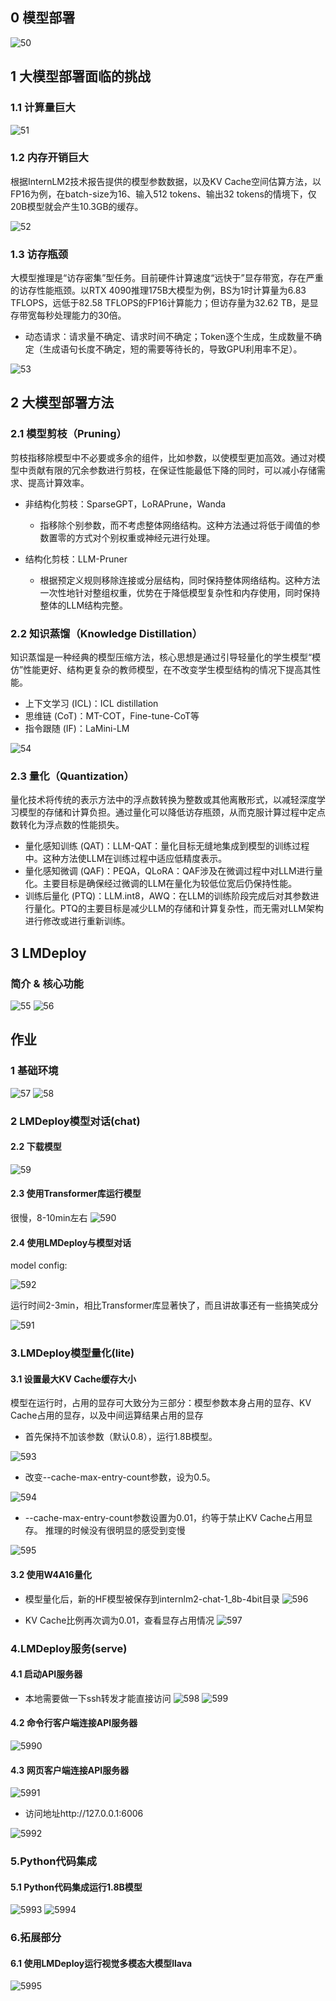 ## 0 模型部署

![50](image/50.png)

## 1 大模型部署面临的挑战
### 1.1 计算量巨大
![51](image/51.png)

### 1.2 内存开销巨大

根据InternLM2技术报告提供的模型参数数据，以及KV Cache空间估算方法，以FP16为例，在batch-size为16、输入512 tokens、输出32 tokens的情境下，仅20B模型就会产生10.3GB的缓存。

![52](image/52.png)

### 1.3 访存瓶颈

大模型推理是“访存密集”型任务。目前硬件计算速度“远快于”显存带宽，存在严重的访存性能瓶颈。以RTX 4090推理175B大模型为例，BS为1时计算量为6.83 TFLOPS，远低于82.58 TFLOPS的FP16计算能力；但访存量为32.62 TB，是显存带宽每秒处理能力的30倍。

- ​动态请求：请求量不确定、请求时间不确定；Token逐个生成，生成数量不确定（生成语句长度不确定，短的需要等待长的，导致GPU利用率不足）。

![53](image/53.png)

## 2 大模型部署方法

### 2.1 模型剪枝（Pruning）

剪枝指移除模型中不必要或多余的组件，比如参数，以使模型更加高效。通过对模型中贡献有限的冗余参数进行剪枝，在保证性能最低下降的同时，可以减小存储需求、提高计算效率。

- 非结构化剪枝：SparseGPT，LoRAPrune，Wanda
    - 指移除个别参数，而不考虑整体网络结构。这种方法通过将低于阈值的参数置零的方式对个别权重或神经元进行处理。

- 结构化剪枝：LLM-Pruner
    - 根据预定义规则移除连接或分层结构，同时保持整体网络结构。这种方法一次性地针对整组权重，优势在于降低模型复杂性和内存使用，同时保持整体的LLM结构完整。

### 2.2 知识蒸馏（Knowledge Distillation）
​
知识蒸馏是一种经典的模型压缩方法，核心思想是通过引导轻量化的学生模型“模仿”性能更好、结构更复杂的教师模型，在不改变学生模型结构的情况下提高其性能。

- 上下文学习 (ICL)：ICL distillation
- 思维链 (CoT)：MT-COT，Fine-tune-CoT等
- 指令跟随 (IF)：LaMini-LM

![54](image/54.png)

### 2.3 量化（Quantization）
​
量化技术将传统的表示方法中的浮点数转换为整数或其他离散形式，以减轻深度学习模型的存储和计算负担。通过量化可以降低访存瓶颈，从而克服计算过程中定点数转化为浮点数的性能损失。

- 量化感知训练 (QAT)：LLM-QAT：量化目标无缝地集成到模型的训练过程中。这种方法使LLM在训练过程中适应低精度表示。
- 量化感知微调 (QAF)：PEQA，QLoRA：QAF涉及在微调过程中对LLM进行量化。主要目标是确保经过微调的LLM在量化为较低位宽后仍保持性能。
- 训练后量化 (PTQ)：LLM.int8，AWQ：在LLM的训练阶段完成后对其参数进行量化。PTQ的主要目标是减少LLM的存储和计算复杂性，而无需对LLM架构进行修改或进行重新训练。


## 3 LMDeploy
### 简介 & 核心功能

![55](image/55.png)
![56](image/56.png)

## 作业

### 1 基础环境

![57](image/57.png)
![58](image/58.png)

### 2 LMDeploy模型对话(chat)
#### 2.2 下载模型

![59](image/59.png)

#### 2.3 使用Transformer库运行模型

很慢，8-10min左右
![590](image/590.png)

#### 2.4 使用LMDeploy与模型对话

model config:

![592](image/592.png)

运行时间2-3min，相比Transformer库显著快了，而且讲故事还有一些搞笑成分

![591](image/591.png)

### 3.LMDeploy模型量化(lite)

#### 3.1 设置最大KV Cache缓存大小
模型在运行时，占用的显存可大致分为三部分：模型参数本身占用的显存、KV Cache占用的显存，以及中间运算结果占用的显存

- 首先保持不加该参数（默认0.8），运行1.8B模型。

![593](image/593.png)

- 改变--cache-max-entry-count参数，设为0.5。

![594](image/594.png)

- --cache-max-entry-count参数设置为0.01，约等于禁止KV Cache占用显存。 推理的时候没有很明显的感受到变慢

![595](image/595.png)


#### 3.2 使用W4A16量化
- 模型量化后，新的HF模型被保存到internlm2-chat-1_8b-4bit目录
![596](image/596.png)

- KV Cache比例再次调为0.01，查看显存占用情况
![597](image/597.png)

### 4.LMDeploy服务(serve)
#### 4.1 启动API服务器

- 本地需要做一下ssh转发才能直接访问
![598](image/598.png)
![599](image/599.png)

#### 4.2 命令行客户端连接API服务器

![5990](image/5990.png)

#### 4.3 网页客户端连接API服务器

![5991](image/5991.png)

- 访问地址http://127.0.0.1:6006

![5992](image/5992.png)


### 5.Python代码集成
#### 5.1 Python代码集成运行1.8B模型

![5993](image/5993.png)
![5994](image/5994.png)

### 6.拓展部分
#### 6.1 使用LMDeploy运行视觉多模态大模型llava

![5995](image/5995.png)
